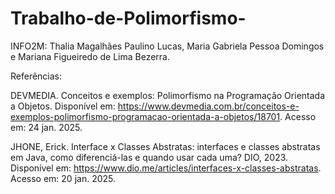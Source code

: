# Trabalho-de-Polimorfismo-
INFO2M: Thalia Magalhães Paulino Lucas, Maria Gabriela Pessoa Domingos e Mariana Figueiredo de Lima Bezerra. 

Referências:

DEVMEDIA. Conceitos e exemplos: Polimorfismo na Programação Orientada a Objetos. Disponível em: <https://www.devmedia.com.br/conceitos-e-exemplos-polimorfismo-programacao-orientada-a-objetos/18701>. Acesso em: 24 jan. 2025.

JHONE, Erick. Interface x Classes Abstratas: interfaces e classes abstratas em Java, como diferenciá-las e quando usar cada uma? DIO, 2023. Disponível em: https://www.dio.me/articles/interfaces-x-classes-abstratas. Acesso em: 20 jan. 2025.
